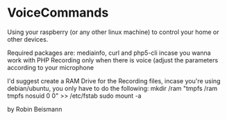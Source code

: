 VoiceCommands
=============

Using your raspberry (or any other linux machine) to control your home or other devices.

Required packages are: mediainfo, curl and php5-cli incase you wanna work with PHP
Recording only when there is voice (adjust the parameters according to your microphone

I'd suggest create a RAM Drive for the Recording files, incase you're using debian/ubuntu, you only have to do the following:
mkdir /ram
"tmpfs    /ram     tmpfs    nosuid    0    0" >> /etc/fstab
sudo mount -a

by Robin Beismann